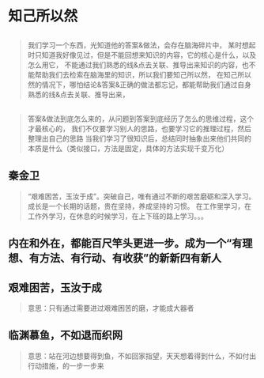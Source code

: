 #  知己所以然

## 
>我们学习一个东西，光知道他的答案&做法，会存在脑海碎片中，
某时想起时只知道我好像见过，但是不能回想来知识的内容，它的核心是什么，以及怎么用它，
不能通过我们熟悉的线&点去关联、推导出来知识的内容，也不能帮助我们去检索在脑海里的知识，所以我们要知己所以然，
>在知己所以然的情况下，哪怕结论&答案&正确的做法都忘记，都能帮助我们通过自身熟悉的线&点去关联、推导出来，

## 
>答案&做法到底怎么来的，从问题到答案到底经历了怎么的思维过程，这个才最核心的，
>我们不仅要学习别人的思路，也要学习它的推理过程，然后整理出自己的思路
>当我们学习了很知识后，总结同时抽象出来他们共同的本质是什么（类似接口，方法是固定，具体的方法实现千变万化）




## 秦金卫
>“艰难困苦，玉汝于成”。突破自己，唯有通过不断的艰苦磨砺和深入学习。
>成长是一个长期的话题，贵在坚持，养成坚持的习惯。
>在工作里学习，在工作外学习，在休息的时候学习，在上下班的路上学习。。。


## 内在和外在，都能百尺竿头更进一步。成为一个“有理想、有方法、有行动、有收获”的新新四有新人

## 艰难困苦，玉汝于成
>意思：只有通过需要进过艰难困苦的磨，才能成大器者


## 临渊慕鱼，不如退而织网
>意思：站在河边想要得到鱼，不如回家指望，天天想着得到什么，不如付出行动措施，的一步一步来
